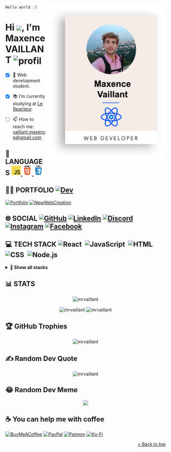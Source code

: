 <div id="top"></div>

`Hello world :)`
<a href="https://www.maxencevaillant.fr/" target="_blank">
<img align="right" height="490em" src="https://github.com/GitMaxence/GitMaxence/blob/main/git-card.png?raw=true"/>
</a>
<h1 align="left">Hi <img src="https://raw.githubusercontent.com/kaueMarques/kaueMarques/master/hi.gif" height="30px">, I'm Maxence VAILLANT
   <img align="center" src="https://img.shields.io/badge/-Utilitarian designer-0050FF?style=social&logo=WhiteSource&logoColor=black" alt="profil"/></h1>

- [x] 🌱 Web development student.<br>
- [x] 📚 I’m currently studying at [Le Reacteur](https://github.com/lereacteur).
- [ ] 📫 How to reach me: vaillant.maxence@gmail.com


## 💬 LANGUAGES  <a href="https://developer.mozilla.org/en-US/docs/Web/JavaScript" target="_blank" rel="noreferrer"> <img src="https://raw.githubusercontent.com/devicons/devicon/master/icons/javascript/javascript-original.svg" alt="javascript" width="30" height="30"></a><a href="https://www.w3.org/html/" target="_blank" rel="noreferrer"> <img src="https://raw.githubusercontent.com/devicons/devicon/master/icons/html5/html5-original-wordmark.svg" alt="html5" width="30" height="30"/></a><a href="https://www.w3schools.com/css/" target="_blank" rel="noreferrer"> <img src="https://raw.githubusercontent.com/devicons/devicon/master/icons/css3/css3-original-wordmark.svg" alt="css3" width="30" height="30"/> </a>


## 👨‍💻 PORTFOLIO  [![Dev](https://img.shields.io/badge/-mrvaillant.tech-272B36?style=flat&labelColor=E7758B&logo=github&logoColor=272B36)](https://www.mrvaillant.tech)
[![Portfolio](https://img.shields.io/badge/-maxencevaillant.fr-0050FF?style=flat&labelColor=E6DACE&logo=Pinboard&logoColor=0050FF)](https://www.maxencevaillant.fr) [![NewWebCreation](https://img.shields.io/badge/-New__Web__Création.fr-001246?style=flat&labelColor=FB5604&logo=Wix&logoColor=white)](https://www.newwebcreation.fr)


## 🌐 SOCIAL  [![GitHub](https://img.shields.io/badge/-GitHub-05122A?style=flat&logo=github)](https://github.com/MrVaillant) [![LinkedIn](https://img.shields.io/badge/LinkedIn-05122A?logo=linkedin&labelColor=0A66C2&logoColor=white)](https://linkedin.com/in/maxence-vaillant)  [![Discord](https://img.shields.io/badge/Discord-05122A?logo=discord&labelColor=5865F2&logoColor=white)](https://discord.com/channels/@VAILLANTMaxence#2056) [![Instagram](https://img.shields.io/badge/Instagram-05122A?logo=Instagram&labelColor=E4405F&logoColor=white)](https://instagram.com/maxencevaillant) [![Facebook](https://img.shields.io/badge/Facebook-05122A?logo=Facebook&labelColor=1877F2&logoColor=white)](https://facebook.com/maxence.vaillant)


## 💻  TECH STACK ![React](https://img.shields.io/badge/-React-05122A?style=flat&logo=react)&nbsp; ![JavaScript](https://img.shields.io/badge/-JavaScript-05122A?style=flat&logo=javascript)&nbsp; ![HTML](https://img.shields.io/badge/-HTML5-05122A?style=flat&logo=HTML5)&nbsp; ![CSS](https://img.shields.io/badge/-CSS3-05122A?style=flat&logo=CSS3&logoColor=1572B6)&nbsp; ![Node.js](https://img.shields.io/badge/-Node.js-05122A?style=flat&logo=node.js)&nbsp;

<details><summary><b>  👀 Show all stacks </b></summary>

[Expo](https://img.shields.io/badge/Expo-F54A2A?style=flat&logo=expo&logoColor=white) 
[Npm](https://img.shields.io/badge/Npm-F54A2A?style=flat&logo=npm&logoColor=white) 
[ReactRouter](https://img.shields.io/badge/ReactRouter-F54A2A?style=flat&logo=reactrouter&logoColor=white) 
[Markdown](https://img.shields.io/badge/Markdown-F54A2A?style=flat&logo=markdown&logoColor=white) 
[Saas](https://img.shields.io/badge/Saas-F54A2A?style=flat&logo=saas&logoColor=white) 

#### > Language ![JavaScript](https://img.shields.io/badge/JavaScript-%23323330.svg?style=flat&logo=javascript&logoColor=%23F7DF1E) ![HTML5](https://img.shields.io/badge/HTML5-%23E34F26.svg?style=flat&logo=HTML5&logoColor=white) ![CSS3](https://img.shields.io/badge/CSS3-%231572B6.svg?style=flat&logo=css3&logoColor=white) ![TypeScript](https://img.shields.io/badge/TypeScript-%23007ACC.svg?style=flat&logo=typescript&logoColor=white) ![Swift](https://img.shields.io/badge/Swift-F54A2A?style=flat&logo=swift&logoColor=white) 

#### > Hosting/Saas ![Netlify](https://img.shields.io/badge/Netlify-%23000000.svg?style=flat&logo=netlify&logoColor=#00C7B7) ![Heroku](https://img.shields.io/badge/Heroku-%23430098.svg?style=flat&logo=heroku&logoColor=white) ![Mailgun](https://img.shields.io/badge/Mailgun-F06B66?style=flat&logo=Mailgun&logoColor=white) ![Cloudinary](https://img.shields.io/badge/Cloudinary-3448C5?style=flat&logo=GoogleCloud&logoColor=white)

#### > Frameworks, Plateforms & Libraries ![NodeJS](https://img.shields.io/badge/node.JS-6DA55F?style=flat&logo=node.js&logoColor=white) ![React Native](https://img.shields.io/badge/React_Native-%2320232a.svg?style=flat&logo=react&logoColor=%2361DAFB) ![Express.js](https://img.shields.io/badge/Express.JS-%23404d59.svg?style=flat&logo=express&logoColor=%2361DAFB) ![Next JS](https://img.shields.io/badge/Next-black?style=flat&logo=next.js&logoColor=white) ![Yarn](https://img.shields.io/badge/Yarn-%232C8EBB.svg?style=flat&logo=yarn&logoColor=white) ![JestJs](https://img.shields.io/badge/-JestJs-05122A?style=flat&logo=Jest&logoColor=red) ![Postman](https://img.shields.io/badge/-Postman-FF6C37?style=flat&logo=Postman&logoColor=white)

#### > Databases ![MongoDB](https://img.shields.io/badge/MongoDB-%234ea94b.svg?style=flat&logo=mongodb&logoColor=white) 

#### > Design ![Figma](https://img.shields.io/badge/Figma-%23F24E1E.svg?style=flat&logo=figma&logoColor=white) ![FontAwesome](https://img.shields.io/badge/FontAwesome-528DD7?style=flat&logo=FontAwesome&logoColor=white) ![Unsplash](https://img.shields.io/badge/Unsplash-000000?style=flat&logo=Unsplash&logoColor=white) ![Powerpoint](https://img.shields.io/badge/MS_Powerpoint-B7472A?style=flat&logo=MicrosoftPowerPoint&logoColor=white)

#### > Collaborative ![Notion](https://img.shields.io/badge/Notion-%23000000.svg?style=flat&logo=notion&logoColor=white) ![Git](https://img.shields.io/badge/-Git-F05032?style=flat&logo=git&logoColor=white) ![Slack](https://img.shields.io/badge/-Slack-4A154B?style=flat&logo=Slack&logoColor=white)

#### > LowCode ![Wix](https://img.shields.io/badge/-Velo_by_WiX-0C6EFC?style=flat&logo=Wix&logoColor=black)

</details>


## 📊 STATS

<p align="center"><img align="center" src="https://github-readme-stats.vercel.app/api/top-langs?username=mrvaillant&show_icons=true&locale=en&layout=compact" alt="mrvaillant" /></p>

<p align="center"><img align="center" src="https://github-readme-stats.vercel.app/api?username=mrvaillant&show_icons=true&locale=en" alt="mrvaillant" /> <img align="center" src="https://github-readme-streak-stats.herokuapp.com/?user=mrvaillant&" alt="mrvaillant" /></p>


## 🏆 GitHub Trophies
<p align="center"><img align="center" src="https://github-profile-trophy.vercel.app/?username=mrvaillant&theme=flat&no-frame=false&no-bg=false&margin-w=4" alt="mrvaillant" /></p>


## ✍️ Random Dev Quote

<p align="center"><img align="center" src="https://quotes-github-readme.vercel.app/api?type=horizontal&theme=radical" alt="mrvaillant" /></p>


## 😂 Random Dev Meme

<p align="center"><img align="center" src="https://random-memer.herokuapp.com/" width="300px" /></p>


## ☕ You can help me with coffee

[![BuyMeACoffee](https://img.shields.io/badge/Buy%20Me%20a%20Coffee-ffdd00?style=for-the-badge&logo=buy-me-a-coffee&logoColor=black)](https://buymeacoffee.com/maxencevaillant) [![PayPal](https://img.shields.io/badge/PayPal-00457C?style=for-the-badge&logo=paypal&logoColor=white)](https://paypal.me/maxencevaillant) [![Patreon](https://img.shields.io/badge/Patreon-F96854?style=for-the-badge&logo=patreon&logoColor=white)](https://patreon.com/maxencevaillant) [![Ko-Fi](https://img.shields.io/badge/Ko--fi-F16061?style=for-the-badge&logo=ko-fi&logoColor=white)](https://ko-fi.com/maxencevaillant)

<p align="right"><a href="#top">> Back to top</a></p>


<!--
**MrVaillant.MrVaillant** is a ✨ _special_ ✨ repository because its `README.md` (this file) appears on your GitHub profile.

```sh
See you later :)
```
-->
